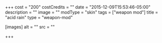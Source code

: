 +++
cost = "200"
costCredits = ""
date = "2015-12-09T15:53:46-05:00"
description = ""
image = ""
modType = "skin"
tags = ["weapon mod"]
title = "acid rain"
type = "weapon-mod"

[images]
  alt = ""
  src = ""

+++
